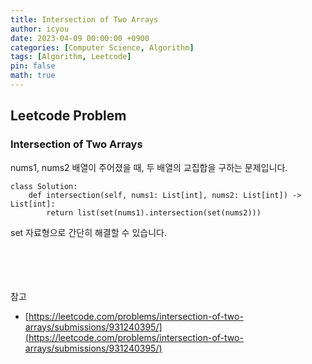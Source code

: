 ```yaml
---
title: Intersection of Two Arrays
author: icyou
date: 2023-04-09 00:00:00 +0900
categories: [Computer Science, Algorithm]
tags: [Algorithm, Leetcode]
pin: false
math: true
---
```


## Leetcode Problem

### Intersection of Two Arrays
nums1, nums2 배열이 주어졌을 때, 두 배열의 교집합을 구하는 문제입니다.

```
class Solution:
    def intersection(self, nums1: List[int], nums2: List[int]) -> List[int]:
        return list(set(nums1).intersection(set(nums2)))
```
set 자료형으로 간단히 해결할 수 있습니다.

<br/><br/><br/><br/>
참고 
- [https://leetcode.com/problems/intersection-of-two-arrays/submissions/931240395/](https://leetcode.com/problems/intersection-of-two-arrays/submissions/931240395/)